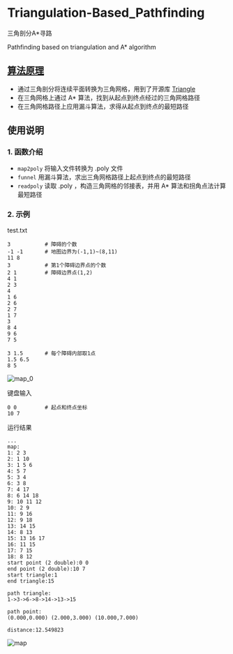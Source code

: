 # Triangulation-Based_Pathfinding

三角剖分A*寻路

Pathfinding based on triangulation and A* algorithm

## [算法原理](https://chenzt2020.github.io/_posts/2020-07-23-%E5%B9%B3%E9%9D%A2%E5%87%A0%E4%BD%95%E6%9C%80%E7%9F%AD%E8%B7%AF/)

- 通过三角剖分将连续平面转换为三角网格，用到了开源库 [Triangle](http://www.cs.cmu.edu/~quake/triangle.html)
- 在三角网格上通过 A* 算法，找到从起点到终点经过的三角网格路径
- 在三角网格路径上应用漏斗算法，求得从起点到终点的最短路径

## 使用说明

### 1. 函数介绍

- `map2poly` 将输入文件转换为 .poly 文件
- `funnel` 用漏斗算法，求出三角网格路径上起点到终点的最短路径
- `readpoly` 读取 .poly ，构造三角网格的邻接表，并用 A* 算法和拐角点法计算最短路径

### 2. 示例

test.txt

    3           # 障碍的个数
    -1 -1       # 地图边界为(-1,1)~(8,11)
    11 8
    3           # 第1个障碍边界点的个数
    2 1         # 障碍边界点(1,2)
    4 1
    2 3
    4
    1 6
    2 6
    2 7
    1 7
    3
    8 4
    9 6
    7 5

    3 1.5       # 每个障碍内部取1点
    1.5 6.5
    8 5

![map_0](https://s1.ax1x.com/2020/07/23/UXSUdx.png)

键盘输入

    0 0         # 起点和终点坐标 
    10 7

运行结果

    ...
    map:
    1: 2 3
    2: 1 10
    3: 1 5 6
    4: 5 7
    5: 3 4
    6: 3 8
    7: 4 17
    8: 6 14 18
    9: 10 11 12
    10: 2 9
    11: 9 16
    12: 9 18
    13: 14 15
    14: 8 13
    15: 13 16 17
    16: 11 15
    17: 7 15
    18: 8 12
    start point (2 double):0 0
    end point (2 double):10 7
    start triangle:1
    end triangle:15

    path triangle:
    1->3->6->8->14->13->15

    path point:
    (0.000,0.000) (2.000,3.000) (10.000,7.000)

    distance:12.549823

![map](https://s1.ax1x.com/2020/07/23/UXSao6.png)

